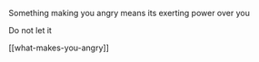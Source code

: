 ---
---

Something making you angry means its exerting power over you 

Do not let it 

[[what-makes-you-angry]]